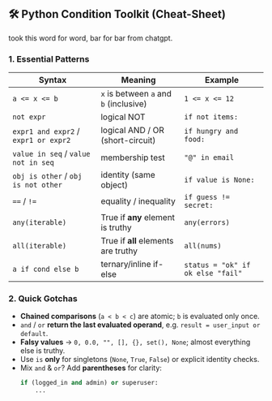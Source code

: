 ## 🛠️ Python Condition Toolkit (Cheat-Sheet)

took this word for word, bar for bar from chatgpt.
### 1. Essential Patterns
| Syntax | Meaning | Example |
|--------|---------|---------|
| `a <= x <= b` | `x` is between `a` and `b` (inclusive) | `1 <= x <= 12` |
| `not expr` | logical NOT | `if not items:` |
| `expr1 and expr2` / `expr1 or expr2` | logical AND / OR (short-circuit) | `if hungry and food:` |
| `value in seq` / `value not in seq` | membership test | `"@" in email` |
| `obj is other` / `obj is not other` | identity (same object) | `if value is None:` |
| `==` / `!=` | equality / inequality | `if guess != secret:` |
| `any(iterable)` | True if **any** element is truthy | `any(errors)` |
| `all(iterable)` | True if **all** elements are truthy | `all(nums)` |
| `a if cond else b` | ternary/inline if-else | `status = "ok" if ok else "fail"` |

### 2. Quick Gotchas
- **Chained comparisons** (`a < b < c`) are atomic; `b` is evaluated only once.
- `and` / `or` **return the last evaluated operand**, e.g. `result = user_input or default`.
- **Falsy values** → `0, 0.0, "", [], {}, set(), None`; almost everything else is truthy.
- Use `is` **only** for singletons (`None`, `True`, `False`) or explicit identity checks.
- Mix `and` & `or`? Add **parentheses** for clarity:  
  ```python
  if (logged_in and admin) or superuser:
      ...
